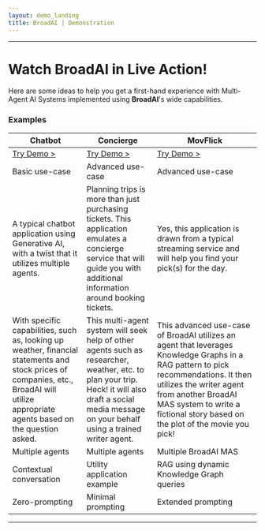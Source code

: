 ```yaml
---
layout: demo_landing
title: BroadAI | Demonstration
---
```


---

# Watch BroadAI in Live Action!

Here are some ideas to help you get a first-hand experience with Multi-Agent AI Systems implemented using **BroadAI**'s wide capabilities.

### Examples

| Chatbot | Concierge | MovFlick |
|---|---|---|
| [Try Demo >](/demo-chatbot.html) | [Try Demo >](/demo-concierge.html) | [Try Demo >](/demo-movflick.html) |
| Basic use-case | Advanced use-case | Advanced use-case |
| A typical chatbot application using Generative AI, with a twist that it utilizes multiple agents. | Planning trips is more than just purchasing tickets. This application emulates a concierge service that will guide you with additional information around booking tickets. | Yes, this application is drawn from a typical streaming service and will help you find your pick(s) for the day. | 
| With specific capabilities, such as, looking up weather, financial statements and stock prices of companies, etc., BroadAI will utilize appropriate agents based on the question asked. | This multi-agent system will seek help of other agents such as researcher, weather, etc. to plan your trip. Heck! it will also draft a social media message on your behalf using a trained writer agent. | This advanced use-case of BroadAI utilizes an agent that leverages Knowledge Graphs in a RAG pattern to pick recommendations. It then utilizes the writer agent from another BroadAI MAS system to write a fictional story based on the plot of the movie you pick! |
| Multiple agents | Multiple agents | Multiple BroadAI MAS |
| Contextual conversation | Utility application example | RAG using dynamic Knowledge Graph queries |
| Zero-prompting | Minimal prompting | Extended prompting |

---

<!--
<h3 id="movflick">
  MovFlick
</h3>
<div class="top">
  <div class="mission">
    <form>
      <div style="float:left;">
      </div>
      <div style="float:right;">
        <input type="button" value="Go" onClick="goMovflick()">
      </div>
    </form>
    <div class="plan" id="planMovflick">  </div>
  </div>
  <div class="lead">
    <div id="responseMovflick"> </div>
  </div>
</div>
-->